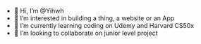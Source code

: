 - 👋 Hi, I’m @Yihwh
- 👀 I’m interested in building a thing, a website or an App
- 🌱 I’m currently learning coding on Udemy and Harvard CS50x
- 💞️ I’m looking to collaborate on junior level project
